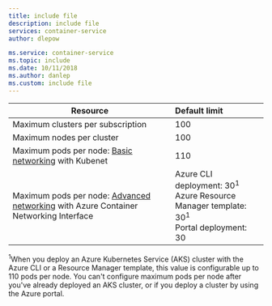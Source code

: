 ```yaml
---
title: include file
description: include file
services: container-service
author: dlepow

ms.service: container-service
ms.topic: include
ms.date: 10/11/2018
ms.author: danlep
ms.custom: include file
---
```


| Resource | Default limit |
| --- | :--- |
| Maximum clusters per subscription | 100 |
| Maximum nodes per cluster | 100 |
| Maximum pods per node: [Basic networking][basic-networking] with Kubenet | 110 |
| Maximum pods per node: [Advanced networking][advanced-networking] with Azure Container Networking Interface | Azure CLI deployment: 30<sup>1</sup><br />Azure Resource Manager template: 30<sup>1</sup><br />Portal deployment: 30 |

<sup>1</sup>When you deploy an Azure Kubernetes Service (AKS) cluster with the Azure CLI or a Resource Manager template, this value is configurable up to 110 pods per node. You can't configure maximum pods per node after you've already deployed an AKS cluster, or if you deploy a cluster by using the Azure portal.<br />

<!-- LINKS - Internal -->
[basic-networking]: ../articles/aks/concepts-network.md#kubenet-basic-networking
[advanced-networking]: ../articles/aks/concepts-network.md#azure-cni-advanced-networking

<!-- LINKS - External -->
[azure-support]: https://ms.portal.azure.com/#blade/Microsoft_Azure_Support/HelpAndSupportBlade/newsupportrequest
